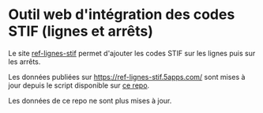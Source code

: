 # Outil web d'intégration des codes STIF (lignes et arrêts)
Le site [ref-lignes-stif](https://ref-lignes-stif.5apps.com/) permet d'ajouter les codes STIF sur les lignes puis sur les arrêts.

Les données publiées sur https://ref-lignes-stif.5apps.com/ sont mises à jour depuis le script disponible sur [ce repo](https://github.com/Jungle-Bus/ref-fr-STIF).

Les données de ce repo ne sont plus mises à jour.
